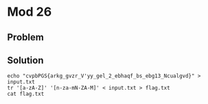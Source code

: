 # Mod 26

## Problem

## Solution

```
echo "cvpbPGS{arkg_gvzr_V'yy_gel_2_ebhaqf_bs_ebg13_Ncualgvd}" > input.txt
tr '[a-zA-Z]' '[n-za-mN-ZA-M]' < input.txt > flag.txt
cat flag.txt
```
